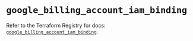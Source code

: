 # `google_billing_account_iam_binding`

Refer to the Terraform Registry for docs: [`google_billing_account_iam_binding`](https://registry.terraform.io/providers/hashicorp/google/6.20.0/docs/resources/billing_account_iam_binding).
